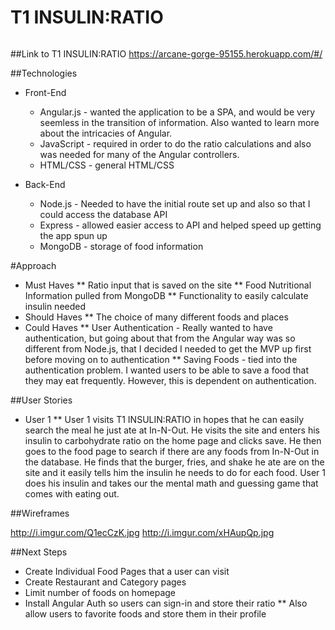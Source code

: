 # T1 INSULIN:RATIO

<img src="http://i.imgur.com/iwmmCyu.png" alt="">

##Link to T1 INSULIN:RATIO
https://arcane-gorge-95155.herokuapp.com/#/

##Technologies

* Front-End
    - Angular.js - wanted the application to be a SPA, and would be very seemless in the transition of information. Also wanted to learn more about the intricacies of Angular. 
    - JavaScript - required in order to do the ratio calculations and also was needed for many of the Angular controllers. 
    - HTML/CSS - general HTML/CSS

* Back-End
    - Node.js - Needed to have the initial route set up and also so that I could access the database API
    - Express - allowed easier access to API and helped speed up getting the app spun up
    - MongoDB - storage of food information

#Approach
* Must Haves
** Ratio input that is saved on the site
** Food Nutritional Information pulled from MongoDB
** Functionality to easily calculate insulin needed
* Should Haves
** The choice of many different foods and places
* Could Haves
** User Authentication - Really wanted to have authentication, but going about that from the Angular way was so different from Node.js, that I decided I needed to get the MVP up first before moving on to authentication
** Saving Foods - tied into the authentication problem. I wanted users to be able to save a food that they may eat frequently. However, this is dependent on authentication.


##User Stories
* User 1 
** User 1 visits T1 INSULIN:RATIO in hopes that he can easily search the meal he just ate at In-N-Out. He visits the site and enters his insulin to carbohydrate ratio on the home page and clicks save. He then goes to the food page to search if there are any foods from In-N-Out in the database. He finds that the burger, fries, and shake he ate are on the site and it easily tells him the insulin he needs to do for each food. User 1 does his insulin and takes our the mental math and guessing game that comes with eating out. 



##Wireframes

http://i.imgur.com/Q1ecCzK.jpg
http://i.imgur.com/xHAupQp.jpg

##Next Steps
* Create Individual Food Pages that a user can visit
* Create Restaurant and Category pages
* Limit number of foods on homepage 
* Install Angular Auth so users can sign-in and store their ratio
** Also allow users to favorite foods and store them in their profile
